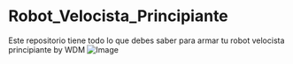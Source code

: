 # Robot_Velocista_Principiante
Este repositorio tiene todo lo que debes saber para armar tu robot velocista principiante by WDM
![Image](https://github.com/user-attachments/assets/3d310a48-d21f-4867-b761-47d9adbe58ed)
